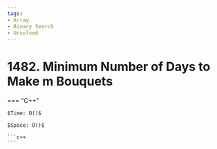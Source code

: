 ```yaml
---
tags:
- Array
- Binary Search
- Unsolved
---
```



# 1482. Minimum Number of Days to Make m Bouquets

=== "C++"

    $Time: O()$

    $Space: O()$

    ```c++
    ```